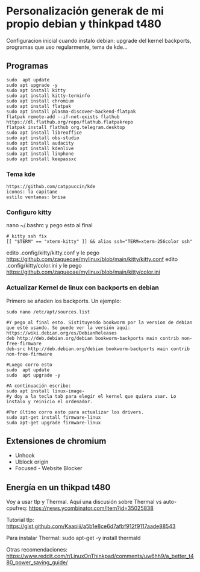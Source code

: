 # Personalización generak de mi propio debian y thinkpad t480
Configuracion inicial cuando instalo debian: upgrade del kernel backports, programas que uso regularmente, tema de  kde...

## Programas
```
sudo  apt update
sudo apt upgrade -y
sudo apt install kitty
sudo apt install kitty-terminfo
sudo apt install chromium
sudo apt install flatpak
sudo apt install plasma-discover-backend-flatpak
flatpak remote-add --if-not-exists flathub https://dl.flathub.org/repo/flathub.flatpakrepo
flatpak install flathub org.telegram.desktop
sudo apt install libreoffice
sudo apt install obs-studio
sudo apt install audacity
sudo apt install kdenlive
sudo apt install linphone
sudo apt install keepassxc
```


### Tema kde
```
https://github.com/catppuccin/kde
iconos: la capitane
estilo ventanas: brisa
```


### Configuro kitty
nano ~/.bashrc
y pego esto al final
```
# kitty ssh fix
[[ "$TERM" == "xterm-kitty" ]] && alias ssh="TERM=xterm-256color ssh"
```
edito .config/kitty/kitty.conf y le pego https://github.com/zaqueoae/mylinux/blob/main/kitty/kitty.conf
edito .config/kitty/color.ini y le pego https://github.com/zaqueoae/mylinux/blob/main/kitty/color.ini

### Actualizar Kernel de linux con backports en debian
Primero se añaden los backports. Un ejemplo: 
```
sudo nano /etc/apt/sources.list

#Y pego al final esto. Sistituyendo bookworm por la version de debian que esté usando. Se puede ver la versión aquí: https://wiki.debian.org/es/DebianReleases
deb http://deb.debian.org/debian bookworm-backports main contrib non-free-firmware
deb-src http://deb.debian.org/debian bookworm-backports main contrib non-free-firmware

#Luego corro esto
sudo  apt update
sudo  apt upgrade -y

#A continuación escribo:
sudo apt install linux-image-
#y doy a la tecla tab para elegir el kernel que quiera usar. Lo instalo y reinicio el ordenador.

#Por último corro esto para actualizar los drivers.
sudo apt-get install firmware-linux
sudo apt-get upgrade firmware-linux
```

## Extensiones de chromium
- Unhook
- Ublock origin
- Focused - Website Blocker

## Energía en un thikpad t480
Voy a usar tlp y Thermal. Aquí una discusión sobre Thermal vs auto-cpufreq: https://news.ycombinator.com/item?id=35025838

Tutorial tlp: https://gist.github.com/Kaapiii/a5b1e8ce6d7afbf912f9117aade88543

Para instalar Thermal: sudo apt-get -y install thermald


Otras recomendaciones: https://www.reddit.com/r/LinuxOnThinkpad/comments/uw6hh9/a_better_t480_power_saving_guide/
